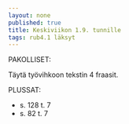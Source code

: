 ```yaml
---
layout: none
published: true
title: Keskiviikon 1.9. tunnille
tags: rub4.1 läksyt
---
```

PAKOLLISET:

Täytä työvihkoon tekstin 4 fraasit.

PLUSSAT:
- s. 128 t. 7
- s. 82 t. 7


